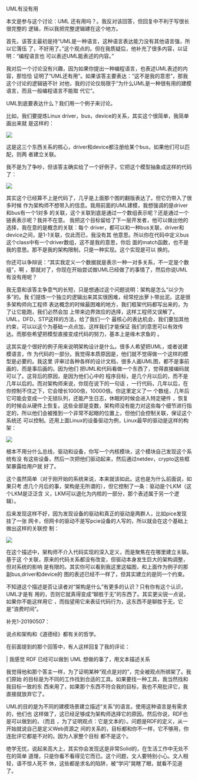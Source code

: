     
UML有没有用

本文是参与这个讨论：UML 还有用吗？。我反对该回答，但回复中不利于写很长很完整的
逻辑，所以我把完整逻辑建在这个地方。

首先，该答主最初是持“UML是一种语言，这种语言表达能力没有其他语言强，所以它落伍
了，不好用了。”这个观点的。但在我质疑后，他补充了很多内容，以证明：“编程语言也
可以表述UML能表述的内容。”

我对后一个讨论没有兴趣，因为如果你提出一种编程语言，也表述UML表述的内容，那恰恰
证明了“UML还有用”。如果该答主要表达：“这不是我的意思”，那我这个讨论的逻辑链不针
对他，我的讨论仅局限于“为什么UML是一种很有用的建模语言，而且一般编程语言不能取
代它”。

UML到底要表达什么？我们用一个例子来讨论。

比如，我们要提炼Linux driver，bus，device的关系，其实这个很简单，我简单画出来就
是这样的：

![](_static/uml1.jpg)

这是这三个东西关系的核心，driver和device都注册给某个bus，如果他们可以匹配，则两
者建立关联。

我不是为了争吵，但该答主确实给了一个好例子，它把这个模型抽象成这样的代码了：

![](_static/uml2.jpg)

其实这个已经算不上是代码了，几乎是上面那个图的翻版表达了。但它仍带入了很多时候
作为架构师不想带入的信息。我用前面的UML建模，我想强调的是driver和bus有一个1对多
的关联，这个关联到底是通过一个数组表示呢？还是通过一个链表表示呢？我并不在意。
我把这个目标留给了下一层开发者，他可以做出他的选择，我在意的是概念的关联：每个
driver，都可以和一种bus关联，driver和device之间，是1-1关联，仅此而已，我没有其
他意思。所以你在代码中定义bus这个class中有一个driver数组，这不是我的意思，你后
面的match函数，也不是我的意思。那不是我的架构限制，只是一种实现。这个实现是可以
换的。

你还可以争辩说：“其实我定义一个数据就是表示一种一对多关系，不一定是个数组”，啊
，那就对了，你现在开始尝试做UML已经做了的事情了，然后你说UML有没有用呢？

我无意和该答主争意气的长短，只是想通过这个问题说明：架构是怎么“以少为多”的。我
们提炼一个独立的逻辑出来其实很困难，经常挖出萝卜带出泥。这是很多架构师向工程师
表达概念的时候最困难的地方，我们框架代码都写出来的，为了让它能跑，我们必然会加
上带来边界效应的选择，这样工程师又误解了。UML，DFD，STP这样的方法，给了我们一个
最核心的表达机会，我们要加其他约束，可以以这个为基础一点点加，这样我们才能保证
我们的意思可以有效传达。而那些希望把模型直接变成代码的努力，基本上是缘木求鱼的
。
  
这其实是个很好的例子用来说明架构设计是什么。很多人希望把UML，或者说建模语言，作
为代码的一部分。我觉得本质原因是，他们就不觉得做一个这样的模型是必要的。我这里
评审过各种各样的设计文档，很多人画UML图，都不是事前画的，而是事后画的。因为他们
把UML和代码看做一个东西了，觉得直接编码就可以了。这背后的原因，是因为他们心中的
程序目标，是几个月以后的，而不是几年以后的。而对架构师来说，你现在说下的一句话
，一行代码，几年以后，在你控制不住之下，它会增长1000倍，10000倍。你这里定义了一
个数组，几年后它可能会变成一个无锁队列，还能产生日志，休眠的时候会进入特定硬件
，恢复的时候会从硬件上恢复。这些全部是变数，架构师没有能力对这些每个细节进行指
定的，所以他们会被推到一个非常不起眼的位置上，但他们会控制关联，保证这个系统还
可以控制。还用上面Linux的设备驱动为例，Linux最早的驱动是这样的构架：

![](_static/uml3.jpg)

根本不用分什么总线，驱动和设备，你写一个内核模块，这个模块自己发现这个系统有没
有这些设备，然后一次把他们驱动起来，然后通过netdev，crypto这些框架暴露给用户就
好了。

这个虽然简单（对于刚开始的系统来说，本来就该如此。这也是为什么前面说，如果只考
虑几个月后的事，架构是无所谓的），但它控制了一条：驱动是个LKM（这个LKM是泛泛含
义，LKM可以退化为内核的一部分，那个表述属于另一个逻辑）。

后来发现这样不好，因为发现设备的驱动和真正的驱动是两群人，比如pice发现挂了一张
网卡，但网卡的驱动不是写pcie设备的人写的，所以就会在这个基础上做出这样的关联控
制：

![](_static/uml4.jpg)

在这个描述中，架构师不介入代码实现的深入定义，而是聚焦在在哪里建立关联。基于这
个关联，原来的代码关系都没有改变，但驱动本身发生巨大的架构调整，但对系统的影响
是有限的。其实你可以看到我这里这幅图，和上面作为例子的那副bus,driver和device的
图的表述已经不一样了，但其实建立的是同一个约束。

不知道这个描述是否让读者对“架构是什么”有更多的认识？只有你有这个认识，UML才是有
用的，否则它就真得变成“聊胜于无”的东西了。其实更尖锐一点说，如果你不能这样用它
，而指望用它来表征代码行为，这东西不是聊胜于无，它是“浪费时间”。

补充1-20190507：

说点和架构和《道德经》都有关的哲学。

在前面提到的那个回答中，有人这样回复了我的评论：

  | 我感觉 RDF 已经可以做到 UML 想做的事了，用文本描述关系

我觉得他和那个答主一样，为了证明某种“观点是对的”，完全被观点所绑架了。我们原始
的目标是为不同的工作找到合适的工具。如果要找一种工具，我当然找和我目标一致的东
西来用了，如果那个东西不符合我的目标，我也不用批评它，我直接就放弃它了。

UML的目的是为不同的建模场景建立描述“关系”的语言。使用这种语言是有需求的，他们也
这样做了，这已经足够成为架构师选择它的原因。然后你说，RDF也是可以做到的，（而且
，为了证明观点：它是文本的）。问题是RDF的定义，从一开始就说自己是定义Web资源之
间的关系的，目标都和你不一样，它不够用，你连批评它都是不对的。因为人家整个目标
都不是这个。

绝学无忧，说起来高大上，其实你会发现这是非常Solid的，在生活工作中无处不在的简单
道理，只是你看不看得见它而已。这个问题，文人要特别小心。文人相轻，语不惊人死不
休，这些都是求名的陷阱，被“学问”晃瞎了眼，就看不见道了。
